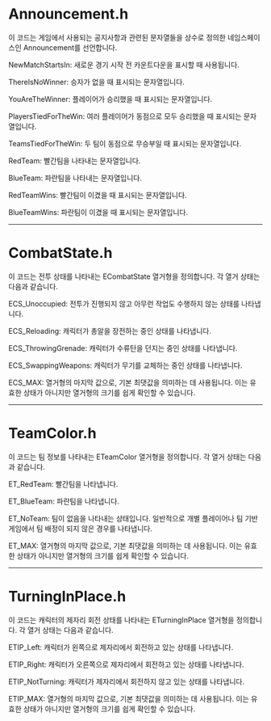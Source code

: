 # Announcement.h

이 코드는 게임에서 사용되는 공지사항과 관련된 문자열들을 상수로 정의한 네임스페이스인 Announcement를 선언합니다.



NewMatchStartsIn: 새로운 경기 시작 전 카운트다운을 표시할 때 사용됩니다.

ThereIsNoWinner: 승자가 없을 때 표시되는 문자열입니다.

YouAreTheWinner: 플레이어가 승리했을 때 표시되는 문자열입니다.

PlayersTiedForTheWin: 여러 플레이어가 동점으로 모두 승리했을 때 표시되는 문자열입니다.

TeamsTiedForTheWin: 두 팀이 동점으로 무승부일 때 표시되는 문자열입니다.

RedTeam: 빨간팀을 나타내는 문자열입니다.

BlueTeam: 파란팀을 나타내는 문자열입니다.

RedTeamWins: 빨간팀이 이겼을 때 표시되는 문자열입니다.

BlueTeamWins: 파란팀이 이겼을 때 표시되는 문자열입니다.

---

# CombatState.h

이 코드는 전투 상태를 나타내는 ECombatState 열거형을 정의합니다. 각 열거 상태는 다음과 같습니다.



ECS_Unoccupied: 전투가 진행되지 않고 아무런 작업도 수행하지 않는 상태를 나타냅니다.

ECS_Reloading: 캐릭터가 총알을 장전하는 중인 상태를 나타냅니다.

ECS_ThrowingGrenade: 캐릭터가 수류탄을 던지는 중인 상태를 나타냅니다.

ECS_SwappingWeapons: 캐릭터가 무기를 교체하는 중인 상태를 나타냅니다.

ECS_MAX: 열거형의 마지막 값으로, 기본 최댓값을 의미하는 데 사용됩니다. 이는 유효한 상태가 아니지만 열거형의 크기를 쉽게 확인할 수 있습니다.


---

# TeamColor.h

이 코드는 팀 정보를 나타내는 ETeamColor 열거형을 정의합니다. 각 열거 상태는 다음과 같습니다.



ET_RedTeam: 빨간팀을 나타냅니다.

ET_BlueTeam: 파란팀을 나타냅니다.

ET_NoTeam: 팀이 없음을 나타내는 상태입니다. 일반적으로 개별 플레이어나 팀 기반 게임에서 팀 배정이 되지 않은 경우를 나타냅니다.

ET_MAX: 열거형의 마지막 값으로, 기본 최댓값을 의미하는 데 사용됩니다. 이는 유효한 상태가 아니지만 열거형의 크기를 쉽게 확인할 수 있습니다.

---

# TurningInPlace.h

이 코드는 캐릭터의 제자리 회전 상태를 나타내는 ETurningInPlace 열거형을 정의합니다. 각 열거 상태는 다음과 같습니다.



ETIP_Left: 캐릭터가 왼쪽으로 제자리에서 회전하고 있는 상태를 나타냅니다.

ETIP_Right: 캐릭터가 오른쪽으로 제자리에서 회전하고 있는 상태를 나타냅니다.

ETIP_NotTurning: 캐릭터가 제자리에서 회전하지 않고 있는 상태를 나타냅니다.

ETIP_MAX: 열거형의 마지막 값으로, 기본 최댓값을 의미하는 데 사용됩니다. 이는 유효한 상태가 아니지만 열거형의 크기를 쉽게 확인할 수 있습니다.
